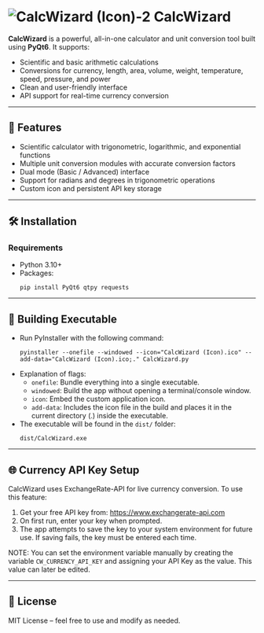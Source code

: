 # ![CalcWizard (Icon)-2](https://github.com/user-attachments/assets/78b0159e-2f0e-47c9-8630-ed299d66be9c) CalcWizard

**CalcWizard** is a powerful, all-in-one calculator and unit conversion tool built using **PyQt6**. It supports:

- Scientific and basic arithmetic calculations
- Conversions for currency, length, area, volume, weight, temperature, speed, pressure, and power
- Clean and user-friendly interface
- API support for real-time currency conversion

---

## 🚀 Features

- Scientific calculator with trigonometric, logarithmic, and exponential functions
- Multiple unit conversion modules with accurate conversion factors
- Dual mode (Basic / Advanced) interface
- Support for radians and degrees in trigonometric operations
- Custom icon and persistent API key storage

---

## 🛠️ Installation

### Requirements

- Python 3.10+
- Packages:  
  ```
  pip install PyQt6 qtpy requests
  ```

---

## 🔧 Building Executable

- Run PyInstaller with the following command:
  ```
  pyinstaller --onefile --windowed --icon="CalcWizard (Icon).ico" --add-data="CalcWizard (Icon).ico;." CalcWizard.py
  ```
- Explanation of flags:
  - `onefile`: Bundle everything into a single executable.
  - `windowed`: Build the app without opening a terminal/console window.
  - `icon`: Embed the custom application icon.
  - `add-data`: Includes the icon file in the build and places it in the current directory (.) inside the executable.
- The executable will be found in the `dist/` folder:
  ```
  dist/CalcWizard.exe
  ```

---

## 🌐 Currency API Key Setup
CalcWizard uses ExchangeRate-API for live currency conversion. To use this feature:
1. Get your free API key from: https://www.exchangerate-api.com
2. On first run, enter your key when prompted.
3. The app attempts to save the key to your system environment for future use.
If saving fails, the key must be entered each time.

NOTE: You can set the environment variable manually by creating the variable `CW_CURRENCY_API_KEY` and assigning your API Key as the value. This value can later be edited.

---

## 📄 License
MIT License – feel free to use and modify as needed.

